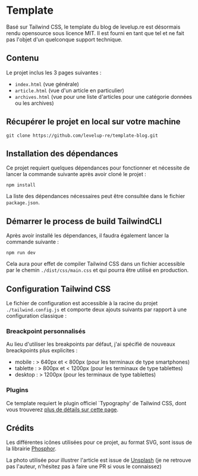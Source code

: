 # Template

Basé sur Tailwind CSS, le template du blog de levelup.re est désormais rendu opensource sous licence MIT. Il est fourni en tant que tel et ne fait pas l'objet d'un quelconque support technique.

## Contenu 
Le projet inclus les 3 pages suivantes : 
- `index.html` (vue générale)
- `article.html` (vue d'un article en particulier)
- `archives.html` (vue pour une liste d'articles pour une catégorie données ou les archives)


## Récupérer le projet en local sur votre machine

````
git clone https://github.com/levelup-re/template-blog.git
````


## Installation des dépendances

Ce projet requiert quelques dépendances pour fonctionner et nécessite de lancer la commande suivante après avoir cloné le projet :

````
npm install
````

La liste des dépendances nécessaires peut être consultée dans le fichier `package.json`.


## Démarrer le process de build TailwindCLI

Après avoir installé les dépendances, il faudra également lancer la commande suivante :

````
npm run dev
````

Cela aura pour effet de compiler Tailwind CSS dans un fichier accessible par le chemin `./dist/css/main.css` et qui pourra être utilisé en production.

## Configuration Tailwind CSS

Le fichier de configuration est accessible à la racine du projet `./tailwind.config.js` et comporte deux ajouts suivants par rapport à une configuration classique :


### Breackpoint personnalisés
Au lieu d'utiliser les breakpoints par défaut, j'ai spécifié de nouveaux breackpoints plus explicites :
- mobile : > 640px et < 800px (pour les terminaux de type smartphones)
- tablette : > 800px et < 1200px (pour les terminaux de type tablettes)
- desktop : > 1200px (pour les terminaux de type tablettes)


### Plugins
Ce template requiert le plugin officiel `Typography' de Tailwind CSS, dont vous trouverez [plus de détails sur cette page](https://tailwindcss.com/docs/typography-plugin).


## Crédits

Les différentes icônes utilisées pour ce projet, au format SVG, sont issus de la librairie [Phosphor](https://phosphoricons.com/).

La photo utilisée pour illustrer l'article est issue de [Unsplash](https://images.unsplash.com/photo-1604537466158-719b1972feb8?ixlib=rb-1.2.1&ixid=MnwxMjA3fDF8MHxwaG90by1wYWdlfHx8fGVufDB8fHx8&auto=format&fit=crop&w=1160&q=80) (je ne retrouve pas l'auteur, n'hésitez pas à faire une PR si vous le connaissez)

